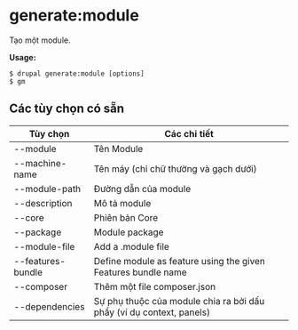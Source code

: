 # generate:module
Tạo một module.

**Usage:**
```
$ drupal generate:module [options]
$ gm  
```

## Các tùy chọn có sẵn
Tùy chọn | Các chi tiết
-------|-------------
--module | Tên Module
--machine-name | Tên máy (chỉ chữ thường và gạch dưới)
--module-path | Đường dẫn của module
--description | Mô tả module
--core | Phiên bản Core
--package | Module package
--module-file | Add a .module file
--features-bundle | Define module as feature using the given Features bundle name
--composer | Thêm một file composer.json
--dependencies | Sự phụ thuộc của module chia ra bởi dấu phẩy (ví dụ context, panels)
